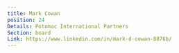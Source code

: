 ```yaml
---
title: Mark Cowan
position: 24
Details: Potomac International Partners
Section: board
Link: https://www.linkedin.com/in/mark-d-cowan-8876b/
---
```


